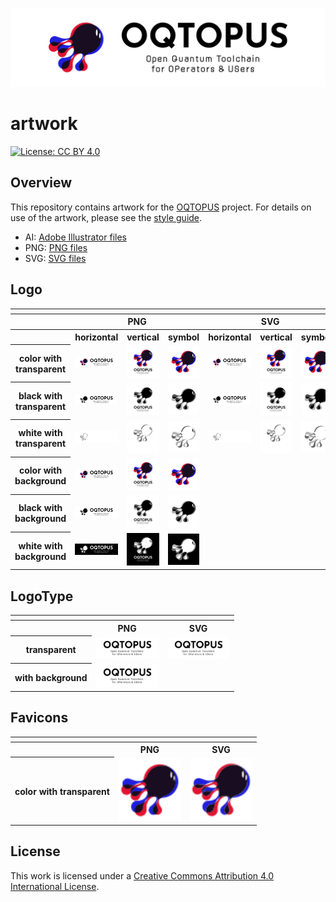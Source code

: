 ![OQTOPUS](./PNG/WithBackGround/oqtopus-normal_hn@2x.png)

# artwork

[![License: CC BY 4.0](https://img.shields.io/badge/License-CC_BY_4.0-lightgrey.svg)](https://creativecommons.org/licenses/by/4.0/)

## Overview

This repository contains artwork for the [OQTOPUS](https://oqtopus-team.github.io/) project.
For details on use of the artwork, please see the [style guide](OQTOPUS_GUIDELINES.pdf).

- AI: [Adobe Illustrator files](./AI/)
- PNG: [PNG files](./PNG/)
- SVG: [SVG files](./SVG/)

## Logo

<table>
    <tr>
        <th colspan="7"></th>
    </tr>
    <tr>
        <th></th>
        <th colspan="3">PNG</th>
        <th colspan="3">SVG</th>
    </tr>
    <tr>
        <th></th>
        <th>horizontal</th>
        <th>vertical</th>
        <th>symbol</th>
		<th>horizontal</th>
        <th>vertical</th>
        <th>symbol</th>
    </tr>
    <tr>
        <th>color with transparent</th>
        <td><img src="./PNG/Transparent/oqtopus-normal_hn@2x.png" width="100"></td>
		<td><img src="./PNG/Transparent/oqtopus-normal_vt@2x.png" width="100"></td>
		<td><img src="./PNG/Transparent/oqtopus-normal_symbol@2x.png" width="100"></td>
		<td><img src="./SVG/oqtopus-normal_hn.svg" width="100"></td>
		<td><img src="./SVG/oqtopus-normal_vt.svg" width="100"></td>
		<td><img src="./SVG/oqtopus-normal_symbol.svg" width="100"></td>
    </tr>
    <tr>
        <th>black with transparent</th>
		<td><img src="./PNG/Transparent/oqtopus-black_hn@2x.png" width="100"></td>
		<td><img src="./PNG/Transparent/oqtopus-black_vt@2x.png" width="100"></td>
		<td><img src="./PNG/Transparent/oqtopus-black_symbol@2x.png" width="100"></td>
		<td><img src="./SVG/oqtopus-black_hn.svg" width="100"></td>
		<td><img src="./SVG/oqtopus-black_vt.svg" width="100"></td>
		<td><img src="./SVG/oqtopus-black_symbol.svg" width="100"></td>
    </tr>
	<tr>
		<th>white with transparent</th>
		<td><img src="./PNG/Transparent/oqtopus-white_hn@2x.png" width="100"></td>
		<td><img src="./PNG/Transparent/oqtopus-white_vt@2x.png" width="100"></td>
		<td><img src="./PNG/Transparent/oqtopus-white_symbol@2x.png" width="100"></td>
		<td><img src="./SVG/oqtopus-white_hn.svg" width="100"></td>
		<td><img src="./SVG/oqtopus-white_vt.svg" width="100"></td>
		<td><img src="./SVG/oqtopus-white_symbol.svg" width="100"></td>
    </tr>
	<tr>
        <th>color with background</th>
    	<td><img src="./PNG/WithBackGround/oqtopus-normal_hn@2x.png" width="100"></td>
		<td><img src="./PNG/WithBackGround/oqtopus-normal_vt@2x.png" width="100"></td>
		<td><img src="./PNG/WithBackGround/oqtopus-normal_symbol@2x.png" width="100"></td>
    </tr>
	<tr>
		<th>black with background</th>
		<td><img src="./PNG/WithBackGround/oqtopus-black_hn@2x.png" width="100"></td>
		<td><img src="./PNG/WithBackGround/oqtopus-black_vt@2x.png" width="100"></td>
		<td><img src="./PNG/WithBackGround/oqtopus-black_symbol@2x.png" width="100"></td>
    </tr>
	<tr>
		<th>white with background</th>
		<td><img src="./PNG/WithBackGround/oqtopus-white_hn@2x.png" width="100"></td>
		<td><img src="./PNG/WithBackGround/oqtopus-white_vt@2x.png" width="100"></td>
		<td><img src="./PNG/WithBackGround/oqtopus-white_symbol@2x.png" width="100"></td>
    </tr>
</table>

## LogoType

<table>
    <tr>
        <th colspan="7"></th>
    </tr>
    <tr>
        <th></th>
        <th>PNG</th>
        <th>SVG</th>
    </tr>
    <tr>
        <th>transparent</th>
        <td><img src="./PNG/Transparent/oqtopus-logotype@2x.png" width="100"></td>
        <td><img src="./SVG/oqtopus-logotype.svg" width="100"></td>
    </tr>
    <tr>
        <th>with background</th>
        <td><img src="./PNG/WithBackGround/oqtopus-logotype@2x.png" width="100"></td>
        <td></td>
    </tr>
</table>

## Favicons

<table>
    <tr>
        <th colspan="7"></th>
    </tr>
    <tr>
        <th></th>
        <th>PNG</th>
        <th>SVG</th>
    </tr>
    <tr>
        <th>color with transparent</th>
        <td><img src="./PNG/Transparent/oqtopus-normal_favicon@2x.png" width="100"></td>
        <td><img src="./SVG/oqtopus-normal_favicon.svg" width="100"></td>
    </tr>
</table>

## License

This work is licensed under a [Creative Commons Attribution 4.0 International License](./LICENSE.md).
